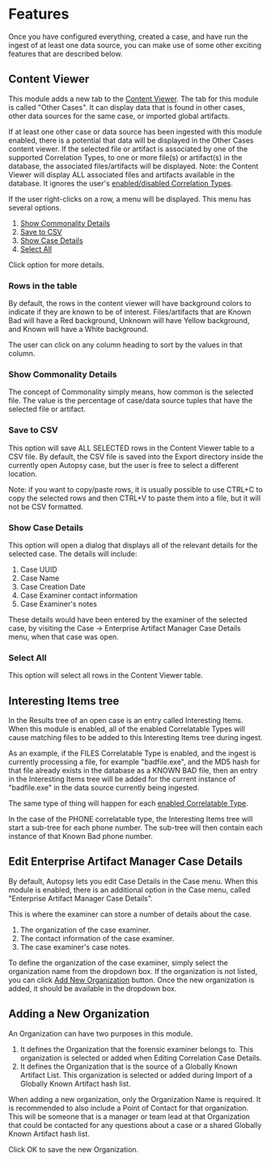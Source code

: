 # Features

Once you have configured everything, created a case, and have run the ingest of at least one data source,
you can make use of some other exciting features that are described below.

## Content Viewer

This module adds a new tab to the [Content Viewer](http://sleuthkit.org/autopsy/docs/user-docs/4.3/content_viewer_page.html).
The tab for this module is called "Other Cases".
It can display data that is found in other cases, other data sources for the same case, or imported global artifacts.

If at least one other case or data source has been ingested with this module enabled,
there is a potential that data will be displayed in the Other Cases content viewer.
If the selected file or artifact is associated by one of the supported Correlation Types,
to one or more file(s) or artifact(s) in the database, the associated files/artifacts will be displayed.
Note: the Content Viewer will display ALL associated files and artifacts available in the database.
It ignores the user's [enabled/disabled Correlation Types](CONFIG.md#manage-correlation-types).

If the user right-clicks on a row, a menu will be displayed.
This menu has several options.
1. [Show Commonality Details](FEATURES.md#show-commonality-details)
2. [Save to CSV](FEATURES.md#save-to-csv)
3. [Show Case Details](FEATURES.md#show-case-details)
4. [Select All](FEATURES.md#select-all)

Click option for more details.

### Rows in the table

By default, the rows in the content viewer will have background colors to indicate if they
are known to be of interest.
Files/artifacts that are Known Bad will have a Red background, Unknown will have Yellow background,
and Known will have a White background.

The user can click on any column heading to sort by the values in that column.

### Show Commonality Details

The concept of Commonality simply means, how common is the selected file.
The value is the percentage of case/data source tuples that have the selected file or artifact.

### Save to CSV

This option will save ALL SELECTED rows in the Content Viewer table to a CSV file.
By default, the CSV file is saved into the Export directory inside the currently open Autopsy case,
but the user is free to select a different location.

Note: if you want to copy/paste rows, it is usually possible to use CTRL+C to copy the
selected rows and then CTRL+V to paste them into a file, but it will not be CSV formatted.

### Show Case Details

This option will open a dialog that displays all of the relevant details for the selected case.
The details will include:
1. Case UUID
2. Case Name
3. Case Creation Date
4. Case Examiner contact information
5. Case Examiner's notes

These details would have been entered by the examiner of the selected case, by visiting
the Case -> Enterprise Artifact Manager Case Details menu, when that case was open.

### Select All

This option will select all rows in the Content Viewer table.

## Interesting Items tree

In the Results tree of an open case is an entry called Interesting Items.
When this module is enabled, all of the enabled Correlatable Types will cause
matching files to be added to this Interesting Items tree during ingest.

As an example, if the FILES Correlatable Type is enabled, and the ingest is
currently processing a file, for example "badfile.exe", and the MD5 hash for that
file already exists in the database as a KNOWN BAD file, then an entry in the Interesting Items tree
will be added for the current instance of "badfile.exe" in the data source currently being ingested.

The same type of thing will happen for each [enabled Correlatable Type](CONFIG.md#manage-correlation-types).

In the case of the PHONE correlatable type, the Interesting Items tree will start 
a sub-tree for each phone number. The sub-tree will then contain each instance of that
Known Bad phone number.

## Edit Enterprise Artifact Manager Case Details

By default, Autopsy lets you edit Case Details in the Case menu. 
When this module is enabled, there is an additional option in the Case menu, 
called "Enterprise Artifact Manager Case Details".

This is where the examiner can store a number of details about the case.
1. The organization of the case examiner.
2. The contact information of the case examiner.
3. The case examiner's case notes.

To define the organization of the case examiner, simply select the organization name
from the dropdown box.
If the organization is not listed, you can click [Add New Organization](FEATURES.md#adding-a-new-organization) button.
Once the new organization is added, it should be available in the dropdown box.

## Adding a New Organization

An Organization can have two purposes in this module.

1. It defines the Organization that the forensic examiner belongs to. 
This organization is selected or added when Editing Correlation Case Details.
2. It defines the Organization that is the source of a Globally Known Artifact List.
This organization is selected or added during Import of a Globally Known Artifact hash list.

When adding a new organization, only the Organization Name is required.
It is recommended to also include a Point of Contact for that organization.
This will be someone that is a manager or team lead at that Organization that
could be contacted for any questions about a case or a shared Globally Known Artifact
hash list.

Click OK to save the new Organization.
